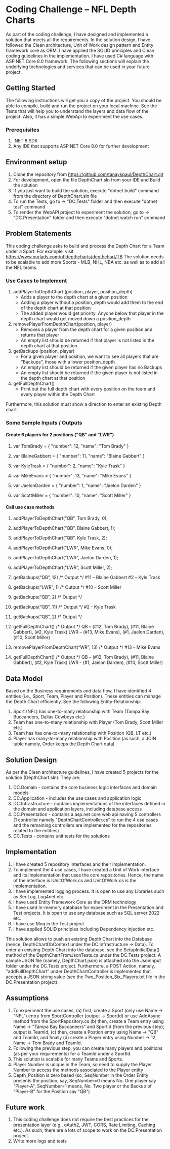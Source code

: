 # Coding Challenge – NFL Depth Charts
As part of the coding challenge, I have designed and implemented a solution that meets all the requirements. In the solution design, I have followed the Clean architecture, Unit of Work design pattern and Entity framework core as ORM. I have applied the SOLID principles and Clean coding guidelines in the implementation. I have used C# language with ASP.NET Core 8.0 framework. The following sections will explain the underlying technologies and services that can be used in your future project.

## Getting Started
The following instructions will get you a copy of the project. You should be able to compile, build and run the project on your local machine. See the Tests that will help you to understand the layers and data flow of the project. Also, it has a simple WebApi to experiment the use cases. 

### Prerequisites
1. .NET 8 SDK
2. Any IDE that supports ASP.NET Core 8.0 for further development
   
## Environment setup
1. Clone the repository from https://github.com/tanaykpaul/DepthChart.git
2. For development, open the file DepthChart.sln from your IDE and Build the solution
3. If you just want to build the solution, execute "dotnet build" command from the directory of DepthChart.sln file
4. To run the Tests, go to -> "DC.Tests" folder and then execute "dotnet test" command
5. To render the WebAPI project to experiment the solution, go to -> "DC.Presentation" folder and then execute "dotnet watch run" command

## Problem Statements
This coding challenge asks to build and process the Depth Chart for a Team under a Sport. For example, visit https://www.ourlads.com/nfldepthcharts/depthchart/TB
The solution needs to be scalable to add more Sports - MLB, NHL, NBA etc. as well as to add all the NFL teams.

### Use Cases to Implement
1. addPlayerToDepthChart (position, player, position_depth)
    - Adds a player to the depth chart at a given position
    - Adding a player without a position_depth would add them to the end of the depth chart at that position
    - The added player would get priority. Anyone below that player in the depth chart would get moved down a position_depth
2. removePlayerFromDepthChart(position, player)
    - Removes a player from the depth chart for a given position and returns that player
    - An empty list should be returned if that player is not listed in the depth chart at that position
3. getBackups (position, player)
    - For a given player and position, we want to see all players that are “Backups”, those with a lower position_depth
    - An empty list should be returned if the given player has no Backups
    - An empty list should be returned if the given player is not listed in the depth chart at that position
4. getFullDepthChart()
    - Print out the full depth chart with every position on the team and every player within the Depth Chart

Furthermore, this solution must show a direction to enter an existing Depth chart.

### Some Sample Inputs / Outputs
#### Create 6 players for 2 positions ("QB" and "LWR")
1. var TomBrady = { "number": 12, "name": "Tom Brady" }
2. var BlaineGabbert = { "number": 11, "name": "Blaine Gabbert" } 
3. var KyleTrask = { "number": 2, "name": "Kyle Trask" }
 
4. var MikeEvans = { "number": 13, "name": "Mike Evans" } 
5. var JaelonDarden = { "number": 1, "name": "Jaelon Darden" } 
6. var ScottMiller = { "number": 10, "name": "Scott Miller" } 

#### Call use case methods
1. addPlayerToDepthChart(“QB”, Tom Brady, 0); 
2. addPlayerToDepthChart(“QB”, Blaine Gabbert, 1); 
3. addPlayerToDepthChart(“QB”, Kyle Trask, 2); 
4. addPlayerToDepthChart(“LWR”, Mike Evans, 0); 
5. addPlayerToDepthChart(“LWR”, Jaelon Darden, 1); 
6. addPlayerToDepthChart(“LWR”, Scott Miller, 2); 

7. getBackups(“QB”, 12) 
/* Output */ 
#11 – Blaine Gabbert 
#2 – Kyle Trask 

8. getBackups(“LWR”, 1) 
/* Output */
#10 – Scott Miller 

9. getBackups(“QB”, 2) 
/* Output */
<NO LIST> 

10. getBackups(“QB”, 11) 
/* Output */ 
#2 - Kyle Trask 

11. getBackups(“QB”, 2) 
/* Output */
<NO LIST> 

12. getFullDepthChart() 
/* Output */ 
QB – (#12, Tom Brady), (#11, Blaine Gabbert), (#2, Kyle Trask) 
LWR – (#13, Mike Evans), (#1, Jaelon Darden), (#10, Scott Miller) 

13. removePlayerFromDepthChart(“WR”, 13) 
/* Output */ 
#13 – Mike Evans 

14. getFullDepthChart() 
/* Output */ 
QB – (#12, Tom Brady), (#11, Blaine Gabbert), (#2, Kyle Trask) 
LWR - (#1, Jaelon Darden), (#10, Scott Miller)

## Data Model
Based on the Business requirements and data flow, I have identified 4 entities (i.e., Sport, Team, Player and Position). These entities can manage the Depth Chart efficiently. See the following Entity-Relationship:
1. Sport (NFL) has one-to-many relationship with Team (Tampa Bay Buccaneers, Dallas Cowboys etc.)
2. Team has one-to-many relationship with Player (Tom Brady, Scott Miller etc.)
3. Team has has one-to-many relationship with Position (QB, LT etc.)
4. Player has many-to-many relationship with Position (as such, a JOIN table namely, Order keeps the Depth Chart data)

## Solution Design
As per the Clean architecture guidelines, I have created 5 projects for the solution (DepthChart.sln). They are:
1. DC.Domain - contains the core business logic interfaces and domain models
2. DC.Application - includes the use cases and application logic
3. DC.Infrastructure - contains implementations of the interfaces defined in the domain and application layers, including database access
4. DC.Presentation - contains a asp.net core web api having 5 controllers (1 controller namely "DepthChartController.cs" to run the 4 use cases and the remaining controllers are implemented for the repositories related to the entities)
5. DC.Tests - contains unit tests for the solutions

## Implementation
1. I have created 5 repository interfaces and their implementation.
2. To implement the 4 use cases, I have created a Unit of Work interface and its implementation that uses the core repositories. Hence, the name of the interface is IUnitOfWork.cs and UnitOfWork.cs is the implementation.
4. I have implemented logging process. It is open to use any Libraries such as SeriLog, Log4net etc.
5. I have used Entity Framework Core as the ORM technology
6. I have used In-memory database for experiment in the Presentation and Test projects. It is open to use any database such as SQL server 2022 etc.
7. I have use Moq in the Test project
8. I have applied SOLID principles including Dependency injection etc.

This solution allows to push an existing Depth Chart into the Database (hence, DepthChartDbContext under the DC.Infrastructure -> Data). To enter an existing Depth Chart into the database, see the SetupInitialData() method of the DepthChartFromJsonTests.cs under the DC.Tests project. A sample JSON file (namely, DepthChart.json) is attached into the JsonInput folder under the DC.Tests project. Furthermore, a POST Action, namely, "addFullDepthChart" under DepthChartController is implemented that accepts a JSON string value (see the Two_Position_Six_Players.txt file in the DC.Presentation project).
 
## Assumptions
1. To experiment the use cases, (a) first, create a Sport (only use Name -> "NFL") entry from SportController (output -> SportId) or use AddAsync method from the SportRepository.cs (b) then, create a Team entry using Name -> "Tampa Bay Buccaneers" and SportId (from the previous step); output is TeamId, (c) then, create a Postion entry using Name -> "QB" and TeamId, and finally (d) create a Player entry using Number -> 12, Name -> Tom Brady and TeamId.
2. Following the previous step, you can create many players and positions (as per your requirements) for a TeamId under a SportId.
3. This solution is scalable for many Teams and Sports.
4. Player Number is unique in the Team, so need to supply the Player Number to access the methods associated to the Player entity
5. Depth_Position is zero based (so, SeqNumber in the Order Entity presents the position, say, SeqNumber=0 means No. One player say "Player-A", SeqNumber=1 means, No. Two player or the Backup of "Player-B" for the Position say "QB")

## Future work
1. This coding challenge does not require the best practices for the presentation layer (e.g., oAuth2, JWT, CORS, Rate Limiting, Caching etc.). As such, there are a lots of scope to work on the DC.Presentation project.
2. Write more logs and tests
